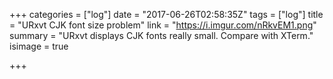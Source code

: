 +++
categories = ["log"]
date = "2017-06-26T02:58:35Z"
tags = ["log"]
title = "URxvt CJK font size problem"
link = "https://i.imgur.com/nRkvEM1.png"
summary = "URxvt displays CJK fonts really small. Compare with XTerm."
isimage = true

+++
